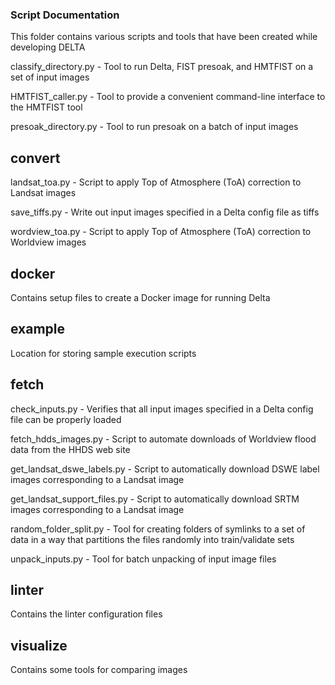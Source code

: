 ### Script Documentation

This folder contains various scripts and tools that have been created while developing DELTA

classify_directory.py - Tool to run Delta, FIST presoak, and HMTFIST on a set of input images

HMTFIST_caller.py - Tool to provide a convenient command-line interface to the HMTFIST tool

presoak_directory.py - Tool to run presoak on a batch of input images


## convert

landsat_toa.py - Script to apply Top of Atmosphere (ToA) correction to Landsat images

save_tiffs.py - Write out input images specified in a Delta config file as tiffs

wordview_toa.py - Script to apply Top of Atmosphere (ToA) correction to Worldview images

## docker

Contains setup files to create a Docker image for running Delta

## example

Location for storing sample execution scripts

## fetch

check_inputs.py - Verifies that all input images specified in a Delta config file can be properly loaded

fetch_hdds_images.py - Script to automate downloads of Worldview flood data from the HHDS web site

get_landsat_dswe_labels.py - Script to automatically download DSWE label images corresponding to a Landsat image

get_landsat_support_files.py - Script to automatically download SRTM images corresponding to a Landsat image

random_folder_split.py - Tool for creating folders of symlinks to a set of data in a way that partitions the files randomly into train/validate sets

unpack_inputs.py - Tool for batch unpacking of input image files

## linter

Contains the linter configuration files

## visualize

Contains some tools for comparing images